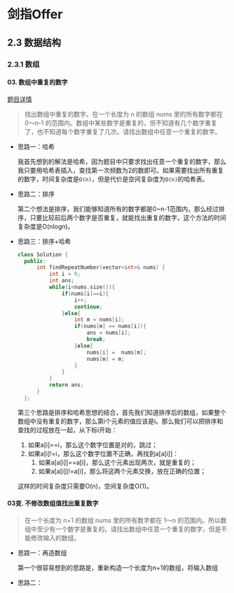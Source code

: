 # 剑指Offer

## 2.3 数据结构

### 2.3.1 数组

#### 03. 数组中重复的数字
[题目详情](https://leetcode-cn.com/problems/shu-zu-zhong-zhong-fu-de-shu-zi-lcof/)

> 找出数组中重复的数字。在一个长度为 n 的数组 nums 里的所有数字都在 0～n-1 的范围内。数组中某些数字是重复的，但不知道有几个数字重复了，也不知道每个数字重复了几次。请找出数组中任意一个重复的数字。

- 思路一：哈希
  
  我首先想到的解法是哈希，因为题目中只要求找出任意一个重复的数字，那么我只要用哈希表插入，查找第一次频数为2的数即可。如果需要找出所有重复的数字，时间复杂度是`O(n)`，但是代价是空间复杂度为`O(n)`的哈希表。

- 思路二：排序
  
  第二个想法是排序，我们能够知道所有的数字都是0~n-1范围内，那么经过排序，只要比较前后两个数字是否重复，就能找出重复的数字，这个方法的时间复杂度是O(nlogn)。

- 思路三：排序+哈希
  
  ```cpp
  class Solution {
    public:
        int findRepeatNumber(vector<int>& nums) {
            int i = 0;
            int ans;
            while(i<nums.size()){
                if(nums[i]==i){
                    i++;
                    continue;
                }else{
                    int m = nums[i];
                    if(nums[m] == nums[i]){
                        ans = nums[i];
                        break;
                    }else{
                        nums[i] =  nums[m];
                        nums[m] = m;
                    }
                }
            }
            return ans;
        }
    };
  ```
  第三个思路是排序和哈希思想的结合，首先我们知道排序后的数组，如果整个数组中没有重复的数字，那么第i个元素的值应该是i。那么我们可以把排序和查找的过程放在一起，从下标i开始：
  1. 如果a[i]==i，那么这个数字位置是对的，跳过；
  2. 如果a[i]!=i，那么这个数字位置不正确，再找到a[a[i]]：
     1. 如果a[a[i]]==a[i]，那么这个元素出现两次，就是重复的；
     2. 如果a[a[i]]!=a[i]，那么将这两个元素交换，放在正确的位置；

  这样的时间复杂度只需要O(n)，空间复杂度O(1)。 

#### 03变. 不修改数组值找出重复数字

> 在一个长度为 n+1 的数组 nums 里的所有数字都在 1～n 的范围内。所以数组中至少有一个数字是重复的。请找出数组中任意一个重复的数字，但是不能修改输入的数组。

- 思路一：再造数组
  
  第一个很容易想到的思路是，重新构造一个长度为n+1的数组，将输入数组
- 思路二：